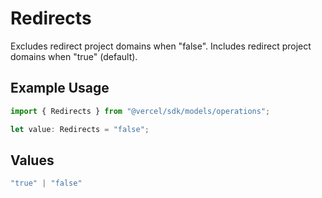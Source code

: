 # Redirects

Excludes redirect project domains when \"false\". Includes redirect project domains when \"true\" (default).

## Example Usage

```typescript
import { Redirects } from "@vercel/sdk/models/operations";

let value: Redirects = "false";
```

## Values

```typescript
"true" | "false"
```